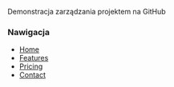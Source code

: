 Demonstracja zarządzania projektem na GitHub

### Nawigacja
<nav>
    <ul>
        <li><a href="#home">Home</a></li>
        <li><a href="#features">Features</a></li>
        <li><a href="#pricing">Pricing</a></li>
        <li><a href="#contact">Contact</a></li>
    </ul>
</nav>
